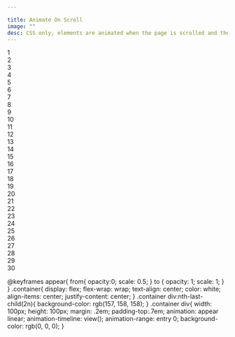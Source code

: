```yaml
---

title: Animate On Scroll 
image: ""
desc: CSS only, elements are animated when the page is scrolled and they enter the viewport. 
---
```


<html-code>
<div class="container">
  <div>1</div>
  <div>2</div>
  <div>3</div>
  <div>4</div>
  <div>5</div>
  <div>6</div>
  <div>7</div>
  <div>8</div>
  <div>9</div>
  <div>10</div>
  <div>11</div>
  <div>12</div>
  <div>13</div>
  <div>14</div>
  <div>15</div>
  <div>16</div>
  <div>17</div>
  <div>18</div>
  <div>19</div>
  <div>20</div>
  <div>21</div>
  <div>22</div>
  <div>23</div>
  <div>24</div>
  <div>25</div>
  <div>26</div>
  <div>27</div>
  <div>28</div>
  <div>29</div>
  <div>30</div>
</div>
</html-code>

<css-code>

@keyframes appear{
  from{
    opacity:0;
    scale: 0.5;
  }
  to {
    opacity: 1;
    scale: 1;
  }
}
.container{
  display: flex;
  flex-wrap: wrap;
  text-align: center;
  color: white;
  align-items: center;
  justify-content: center;
}
.container div:nth-last-child(2n){ 
  background-color: rgb(157, 158, 158);
}
.container div{
  width: 100px;
  height: 100px;
  margin: .2em;
  padding-top:.7em;
  animation: appear linear;
  animation-timeline: view();
  animation-range: entry 0;
  background-color: rgb(0, 0, 0);
}

</css-code>


